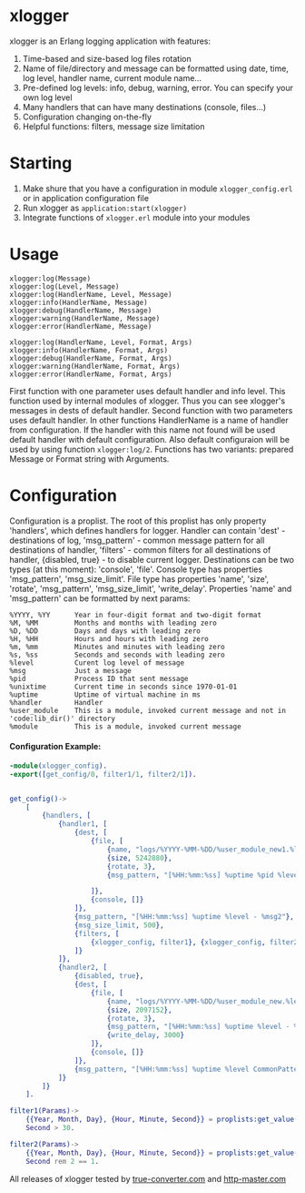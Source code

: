 # xlogger 
xlogger is an Erlang logging application with features:

1. Time-based and size-based log files rotation
2. Name of file/directory and message can be formatted using date, time, log level, handler name, current module name...
3. Pre-defined log levels: info, debug, warning, error. You can specify your own log level
4. Many handlers that can have many destinations (console, files...)
5. Configuration changing on-the-fly
6. Helpful functions: filters, message size limitation


# Starting
1. Make shure that you have a configuration in module <code>xlogger_config.erl</code> or in application configuration file
2. Run xlogger as <code>application:start(xlogger)</code>
3. Integrate functions of <code>xlogger.erl</code> module into your modules

# Usage

```
xlogger:log(Message)
xlogger:log(Level, Message)
xlogger:log(HandlerName, Level, Message)
xlogger:info(HandlerName, Message)
xlogger:debug(HandlerName, Message)
xlogger:warning(HandlerName, Message)
xlogger:error(HandlerName, Message)

xlogger:log(HandlerName, Level, Format, Args)
xlogger:info(HandlerName, Format, Args)
xlogger:debug(HandlerName, Format, Args)
xlogger:warning(HandlerName, Format, Args)
xlogger:error(HandlerName, Format, Args)
```
First function with one parameter uses default handler and info level. This function used by internal modules of xlogger. Thus you can see xlogger's messages in dests of default handler.
Second function with two parameters uses default handler.
In other functions HandlerName is a name of handler from configuration. If the handler with this name not found will be used default handler with default configuration. Also default configuraion will be used by using function <code>xlogger:log/2</code>.
Functions has two variants: prepared Message or Format string with Arguments.

# Configuration
Configuration is a proplist. The root of this proplist has only property 'handlers', which defines handlers for logger. Handler can contain 'dest' - destinations of log, 'msg_pattern' - common message pattern for all destinations of handler, 'filters' - common filters for all destinations of handler, {disabled, true} - to disable current logger. Destinations can be two types (at this moment): 'console', 'file'. Console type has properties 'msg_pattern', 'msg_size_limit'. File type has properties 'name', 'size', 'rotate', 'msg_pattern', 'msg_size_limit', 'write_delay'. Properties 'name' and 'msg_pattern' can be formatted by next params:
```
%YYYY, %YY		Year in four-digit format and two-digit format
%M, %MM			Months and months with leading zero
%D, %DD			Days and days with leading zero
%H, %HH			Hours and hours with leading zero
%m, %mm			Minutes and minutes with leading zero
%s, %ss			Seconds and seconds with leading zero
%level			Curent log level of message
%msg			Just a message
%pid			Process ID that sent message
%unixtime       Current time in seconds since 1970-01-01
%uptime			Uptime of virtual machine in ms
%handler		Handler
%user_module	This is a module, invoked current message and not in 'code:lib_dir()' directory
%module			This is a module, invoked current message
```

#### Configuration Example:

```erlang
-module(xlogger_config).
-export([get_config/0, filter1/1, filter2/1]).


get_config()->
	[		
		{handlers, [
			{handler1, [
				{dest, [
					{file, [
						{name, "logs/%YYYY-%MM-%DD/%user_module_new1.%level.log"}, 
						{size, 5242880}, 
						{rotate, 3}, 
						{msg_pattern, "[%HH:%mm:%ss] %uptime %pid %level - %msg1"}

					]},
					{console, []}
				]},
				{msg_pattern, "[%HH:%mm:%ss] %uptime %level - %msg2"},
				{msg_size_limit, 500},
				{filters, [
					{xlogger_config, filter1}, {xlogger_config, filter2}
				]}
			]},
			{handler2, [
				{disabled, true},
				{dest, [
					{file, [
						{name, "logs/%YYYY-%MM-%DD/%user_module_new.%level.log"}, 
						{size, 2097152}, 
						{rotate, 3}, 
						{msg_pattern, "[%HH:%mm:%ss] %uptime %level - %msg"}, 
						{write_delay, 3000}
					]},
					{console, []}
				]},
				{msg_pattern, "[%HH:%mm:%ss] %uptime %level CommonPattern - %msg"}
			]}
		]}
	].

filter1(Params)->
	{{Year, Month, Day}, {Hour, Minute, Second}} = proplists:get_value(time, Params),
	Second > 30.

filter2(Params)->
	{{Year, Month, Day}, {Hour, Minute, Second}} = proplists:get_value(time, Params),
	Second rem 2 == 1.
```
All releases of xlogger tested by <a href="http://true-converter.com">true-converter.com</a> and <a href="http://http-master.com">http-master.com</a>
